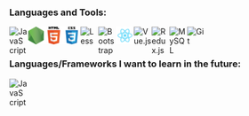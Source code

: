 ### Languages and Tools:

<img align="left" alt="JavaScript" width="32px" src="https://raw.githubusercontent.com/jmnote/z-icons/master/svg/javascript.svg" />
<img align="left" alt="Node.js" width="32px" src="https://raw.githubusercontent.com/github/explore/80688e429a7d4ef2fca1e82350fe8e3517d3494d/topics/nodejs/nodejs.png" />
<img align="left" alt="HTML5" width="32px" src="https://raw.githubusercontent.com/github/explore/80688e429a7d4ef2fca1e82350fe8e3517d3494d/topics/html/html.png" />
<img align="left" alt="CSS3" width="32px" src="https://raw.githubusercontent.com/github/explore/80688e429a7d4ef2fca1e82350fe8e3517d3494d/topics/css/css.png" />
<img align="left" alt="Less" width="32px" src="https://raw.githubusercontent.com/simple-icons/simple-icons/develop/icons/less.svg" />
<img align="left" alt="Bootstrap" width="32px" src="https://img.icons8.com/color/48/000000/bootstrap.png"/>
<img align="left" alt="React.js" width="32px" src="https://raw.githubusercontent.com/github/explore/80688e429a7d4ef2fca1e82350fe8e3517d3494d/topics/react/react.png" />
<img align="left" alt="Vue.js" width="32px" src="https://vuejs.org/images/logo.png" />
<img align="left" alt="Redux.js" width="32px" src="https://img.icons8.com/color/48/000000/redux.png" />
<img align="left" alt="MySQL" width="32px" src="https://img.icons8.com/fluent/50/000000/mysql-logo.png" />
<img align="left" alt="Git" width="32px" src="https://raw.githubusercontent.com/jmnote/z-icons/master/svg/git.svg" />

<br/>
<br/>

### Languages/Frameworks I want to learn in the future:

<img align="left" alt="JavaScript" width="32px" src="https://img.icons8.com/color/48/000000/python.png"/>
